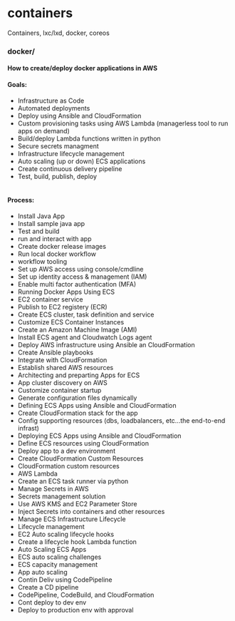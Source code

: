 # containers
Containers, lxc/lxd, docker, coreos
&nbsp;
&nbsp;
### docker/  
#### How to create/deploy docker applications in AWS  
#### Goals:  
- Infrastructure as Code  
- Automated deployments  
- Deploy using Ansible and CloudFormation  
- Custom provisioning tasks using AWS Lambda (managerless tool to run apps on demand)  
- Build/deploy Lambda functions written in python  
- Secure secrets managment  
- Infrastructure lifecycle management  
- Auto scaling (up or down) ECS applications  
- Create continuous delivery pipeline  
- Test, build, publish, deploy  
&nbsp;
&nbsp;
#### Process:  
- Install Java App  
 - Install sample java app  
 - Test and build  
 - run and interact with app  
- Create docker release images  
 - Run local docker workflow  
 - workflow tooling  
- Set up AWS access using console/cmdline  
 - Set up identity access & management (IAM)  
 - Enable multi factor authentication (MFA)  
- Running Docker Apps Using ECS  
 - EC2 container service   
 - Publish to EC2 registery (ECR)  
 - Create ECS cluster, task definition and service  
- Customize ECS Container Instances  
 - Create an Amazon Machine Image (AMI)  
 - Install ECS agent and Cloudwatch Logs agent  
- Deploy AWS infrastructure using Ansible an CloudFormation  
 - Create Ansible playbooks  
 - Integrate with CloudFormation  
 - Establish shared AWS resources  
- Architecting and preparting Apps for ECS  
 - App cluster discovery on AWS  
 - Customize container startup  
 - Generate configuration files dynamically  
- Defining ECS Apps using Ansible and CloudFormation
 - Create CloudFormation stack for the app  
 - Config supporting resources (dbs, loadbalancers, etc...the end-to-end infrast)  
- Deploying ECS Apps using Ansible and CloudFormation  
 - Define ECS resources using CloudFormation  
 - Deploy app to a dev environment  
- Create CloudFormation Custom Resources  
 - CloudFormation custom resources  
 - AWS Lambda  
 - Create an ECS task runner via python  
- Manage Secrets in AWS  
 - Secrets management solution   
 - Use AWS KMS and EC2 Parameter Store  
 - Inject Secrets into containers and other resources  
- Manage ECS Infrastructure Lifecycle  
 - Lifecycle management  
 - EC2 Auto scaling lifecycle hooks  
 - Create a lifecycle hook Lambda function  
- Auto Scaling ECS Apps  
 - ECS auto scaling challenges  
 - ECS capacity management  
 - App auto scaling  
- Contin Deliv using CodePipeline
 - Create a CD pipeline  
 - CodePipeline, CodeBuild, and CloudFormation  
 - Cont deploy to dev env  
 - Deploy to production env with approval  

 









